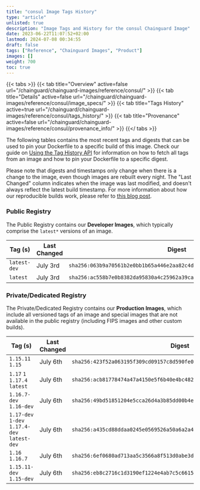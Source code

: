 ```yaml
---
title: "consul Image Tags History"
type: "article"
unlisted: true
description: "Image Tags and History for the consul Chainguard Image"
date: 2023-06-22T11:07:52+02:00
lastmod: 2024-07-08 00:34:55
draft: false
tags: ["Reference", "Chainguard Images", "Product"]
images: []
weight: 700
toc: true
---
```


{{< tabs >}}
{{< tab title="Overview" active=false url="/chainguard/chainguard-images/reference/consul/" >}}
{{< tab title="Details" active=false url="/chainguard/chainguard-images/reference/consul/image_specs/" >}}
{{< tab title="Tags History" active=true url="/chainguard/chainguard-images/reference/consul/tags_history/" >}}
{{< tab title="Provenance" active=false url="/chainguard/chainguard-images/reference/consul/provenance_info/" >}}
{{</ tabs >}}

The following tables contains the most recent tags and digests that can be used to pin your Dockerfile to a specific build of this image. Check our guide on [Using the Tag History API](/chainguard/chainguard-images/using-the-tag-history-api/) for information on how to fetch all tags from an image and how to pin your Dockerfile to a specific digest.

Please note that digests and timestamps only change when there is a change to the image, even though images are rebuilt every night. The "Last Changed" column indicates when the image was last modified, and doesn't always reflect the latest build timestamp. For more information about how our reproducible builds work, please refer to [this blog post](https://www.chainguard.dev/unchained/reproducing-chainguards-reproducible-image-builds).

### Public Registry
The Public Registry contains our **Developer Images**, which typically comprise the `latest*` versions of an image.

| Tag (s)       | Last Changed | Digest                                                                    |
|---------------|--------------|---------------------------------------------------------------------------|
|  `latest-dev` | July 3rd     | `sha256:063b9a70561b2e0bb1b65a446e2aa82c4d008d5fe17a44f49b8b4d4b599f9d64` |
|  `latest`     | July 3rd     | `sha256:ac558b7e0b8382da95830a4c25962a39caea27a431bec48aad414ab137799776` |


### Private/Dedicated Registry
The Private/Dedicated Registry contains our **Production Images**, which include all versioned tags of an image and special images that are not available in the public registry (including FIPS images and other custom builds).

| Tag (s)                                       | Last Changed | Digest                                                                    |
|-----------------------------------------------|--------------|---------------------------------------------------------------------------|
|  `1.15.11` `1.15`                             | July 6th     | `sha256:423f52a063195f309cd09157c8d590fe01cf2affc835cf53339e7bc68515a7da` |
|  `1.17` `1` `1.17.4` `latest`                 | July 6th     | `sha256:acb81778474a47a4150e5f6b40e4bc482bb6461454923173b839dbff1c9a4c4c` |
|  `1.16.7-dev` `1.16-dev`                      | July 6th     | `sha256:49bd51851204e5cca26d4a3b85dd00b4ebd4d8445eff1470262ec87f5f92b001` |
|  `1.17-dev` `1-dev` `1.17.4-dev` `latest-dev` | July 6th     | `sha256:a435cd88ddaa0245e0569526a50a6a2a438f43ecac8d8130ee2b948aa0df06cb` |
|  `1.16` `1.16.7`                              | July 6th     | `sha256:6ef0680ad713aa5c3566a8f513d0abe3d8196a9bd33897fdf04e596774f07845` |
|  `1.15.11-dev` `1.15-dev`                     | July 6th     | `sha256:eb8c2716c1d3190ef1224e4ab7c5c6615ffd88090f5788541eda2f0741812f82` |

